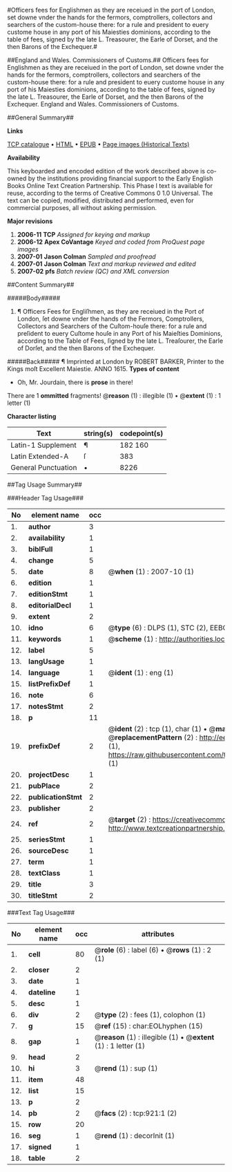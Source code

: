 #Officers fees for Englishmen as they are receiued in the port of London, set downe vnder the hands for the fermors, comptrollers, collectors and searchers of the custom-house there: for a rule and president to euery custome house in any port of his Maiesties dominions, according to the table of fees, signed by the late L. Treasourer, the Earle of Dorset, and the then Barons of the Exchequer.#

##England and Wales. Commissioners of Customs.##
Officers fees for Englishmen as they are receiued in the port of London, set downe vnder the hands for the fermors, comptrollers, collectors and searchers of the custom-house there: for a rule and president to euery custome house in any port of his Maiesties dominions, according to the table of fees, signed by the late L. Treasourer, the Earle of Dorset, and the then Barons of the Exchequer.
England and Wales. Commissioners of Customs.

##General Summary##

**Links**

[TCP catalogue](http://www.ota.ox.ac.uk/tcp/)  • 
[HTML](http://tei.it.ox.ac.uk/tcp/Texts-HTML/free/A22/A22113.html)  • 
[EPUB](http://tei.it.ox.ac.uk/tcp/Texts-EPUB/free/A22/A22113.epub) • 
[Page images (Historical Texts)](https://data.historicaltexts.jisc.ac.uk/view?pubId=eebo-99836637e&pageId=eebo-99836637e-921-1)

**Availability**

This keyboarded and encoded edition of the
	       work described above is co-owned by the institutions
	       providing financial support to the Early English Books
	       Online Text Creation Partnership. This Phase I text is
	       available for reuse, according to the terms of Creative
	       Commons 0 1.0 Universal. The text can be copied,
	       modified, distributed and performed, even for
	       commercial purposes, all without asking permission.

**Major revisions**

1. __2006-11__ __TCP__ *Assigned for keying and markup*
1. __2006-12__ __Apex CoVantage__ *Keyed and coded from ProQuest page images*
1. __2007-01__ __Jason Colman__ *Sampled and proofread*
1. __2007-01__ __Jason Colman__ *Text and markup reviewed and edited*
1. __2007-02__ __pfs__ *Batch review (QC) and XML conversion*

##Content Summary##

#####Body#####

1. ¶ Officers Fees for Engliſhmen, as they are receiued in the Port of London, ſet downe vnder the hands of the Fermors, Comptrollers, Collectors and Searchers of the Cuſtom-houſe there: for a rule and preſident to euery Cuſtome houſe in any Port of his Maieſties Dominions, according to the Table of Fees, ſigned by the late L. Treaſourer, the Earle of Dorſet, and the then Barons of the Exchequer.

#####Back#####
¶ Imprinted at London by ROBERT BARKER, Printer to the Kings moſt Excellent Maiestie. ANNO 1615.
**Types of content**

  * Oh, Mr. Jourdain, there is **prose** in there!

There are 1 **ommitted** fragments! 
 @__reason__ (1) : illegible (1)  •  @__extent__ (1) : 1 letter (1)

**Character listing**


|Text|string(s)|codepoint(s)|
|---|---|---|
|Latin-1 Supplement|¶ |182 160|
|Latin Extended-A|ſ|383|
|General Punctuation|•|8226|

##Tag Usage Summary##

###Header Tag Usage###

|No|element name|occ|attributes|
|---|---|---|---|
|1.|__author__|3||
|2.|__availability__|1||
|3.|__biblFull__|1||
|4.|__change__|5||
|5.|__date__|8| @__when__ (1) : 2007-10 (1)|
|6.|__edition__|1||
|7.|__editionStmt__|1||
|8.|__editorialDecl__|1||
|9.|__extent__|2||
|10.|__idno__|6| @__type__ (6) : DLPS (1), STC (2), EEBO-CITATION (1), PROQUEST (1), VID (1)|
|11.|__keywords__|1| @__scheme__ (1) : http://authorities.loc.gov/ (1)|
|12.|__label__|5||
|13.|__langUsage__|1||
|14.|__language__|1| @__ident__ (1) : eng (1)|
|15.|__listPrefixDef__|1||
|16.|__note__|6||
|17.|__notesStmt__|2||
|18.|__p__|11||
|19.|__prefixDef__|2| @__ident__ (2) : tcp (1), char (1)  •  @__matchPattern__ (2) : ([0-9\-]+):([0-9IVX]+) (1), (.+) (1)  •  @__replacementPattern__ (2) : http://eebo.chadwyck.com/downloadtiff?vid=$1&page=$2 (1), https://raw.githubusercontent.com/textcreationpartnership/Texts/master/tcpchars.xml#$1 (1)|
|20.|__projectDesc__|1||
|21.|__pubPlace__|2||
|22.|__publicationStmt__|2||
|23.|__publisher__|2||
|24.|__ref__|2| @__target__ (2) : https://creativecommons.org/publicdomain/zero/1.0/ (1), http://www.textcreationpartnership.org/docs/. (1)|
|25.|__seriesStmt__|1||
|26.|__sourceDesc__|1||
|27.|__term__|1||
|28.|__textClass__|1||
|29.|__title__|3||
|30.|__titleStmt__|2||


###Text Tag Usage###

|No|element name|occ|attributes|
|---|---|---|---|
|1.|__cell__|80| @__role__ (6) : label (6)  •  @__rows__ (1) : 2 (1)|
|2.|__closer__|2||
|3.|__date__|1||
|4.|__dateline__|1||
|5.|__desc__|1||
|6.|__div__|2| @__type__ (2) : fees (1), colophon (1)|
|7.|__g__|15| @__ref__ (15) : char:EOLhyphen (15)|
|8.|__gap__|1| @__reason__ (1) : illegible (1)  •  @__extent__ (1) : 1 letter (1)|
|9.|__head__|2||
|10.|__hi__|3| @__rend__ (1) : sup (1)|
|11.|__item__|48||
|12.|__list__|15||
|13.|__p__|2||
|14.|__pb__|2| @__facs__ (2) : tcp:921:1 (2)|
|15.|__row__|20||
|16.|__seg__|1| @__rend__ (1) : decorInit (1)|
|17.|__signed__|1||
|18.|__table__|2||
